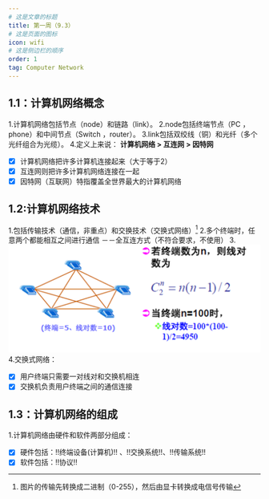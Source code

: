 ```yaml
---
# 这是文章的标题
title: 第一周（9.3）
# 这是页面的图标
icon: wifi
# 这是侧边栏的顺序
order: 1
tag: Computer Network
---
```

## 1.1：计算机网络概念
1.计算机网络包括节点（node）和链路（link）。
2.node包括终端节点（PC ，phone）和中间节点（Switch ，router）。
3.link包括双绞线（铜）和光纤（多个光纤组合为光缆）。
4.定义上来说：
**计算机网络 > 互连网 > 因特网**
- [x] 计算机网络把许多计算机连接起来（大于等于2）
- [x] 互连网则把许多计算机网络连接在一起
- [x] 因特网（互联网）特指覆盖全世界最大的计算机网络

## 1.2:计算机网络技术
1.包括传输技术（通信，非重点）和交换技术（交换式网络）[^first]
2.多个终端时，任意两个都能相互之间进行通信 －－全互连方式（不符合要求，不使用）
3.![alt text](image.png)
4.交换式网络：
- [x] 用户终端只需要一对线对和交换机相连
- [x] 交换机负责用户终端之间的通信连接

## 1.3：计算机网络的组成
1.计算机网络由硬件和软件两部分组成：
- [x] 硬件包括：!!终端设备(计算机)!! 、!!交换系统!!、!!传输系统!!
- [x] 软件包括：!!协议!!

[^first]: 图片的传输先转换成二进制（0-255），然后由显卡转换成电信号传输